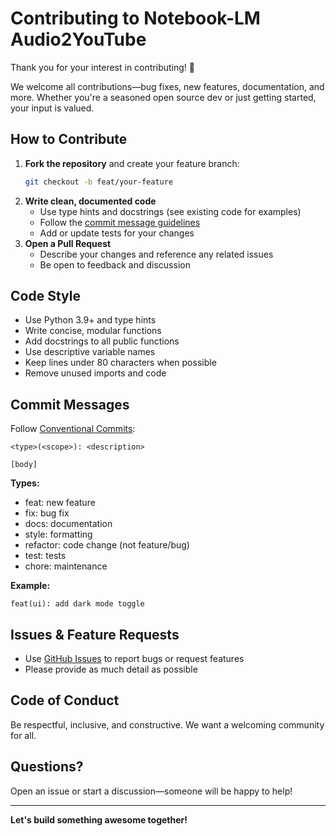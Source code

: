 # Contributing to Notebook-LM Audio2YouTube

Thank you for your interest in contributing! 🚀

We welcome all contributions—bug fixes, new features, documentation, and more. Whether you're a seasoned open source dev or just getting started, your input is valued.

## How to Contribute

1. **Fork the repository** and create your feature branch:
   ```bash
   git checkout -b feat/your-feature
   ```
2. **Write clean, documented code**
   - Use type hints and docstrings (see existing code for examples)
   - Follow the [commit message guidelines](#commit-messages)
   - Add or update tests for your changes
3. **Open a Pull Request**
   - Describe your changes and reference any related issues
   - Be open to feedback and discussion

## Code Style

- Use Python 3.9+ and type hints
- Write concise, modular functions
- Add docstrings to all public functions
- Use descriptive variable names
- Keep lines under 80 characters when possible
- Remove unused imports and code

## Commit Messages

Follow [Conventional Commits](https://www.conventionalcommits.org/en/v1.0.0/):

```
<type>(<scope>): <description>

[body]
```

**Types:**

- feat: new feature
- fix: bug fix
- docs: documentation
- style: formatting
- refactor: code change (not feature/bug)
- test: tests
- chore: maintenance

**Example:**

```
feat(ui): add dark mode toggle
```

## Issues & Feature Requests

- Use [GitHub Issues](../../issues) to report bugs or request features
- Please provide as much detail as possible

## Code of Conduct

Be respectful, inclusive, and constructive. We want a welcoming community for all.

## Questions?

Open an issue or start a discussion—someone will be happy to help!

---

**Let's build something awesome together!**

